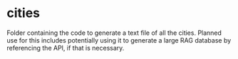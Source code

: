 # cities
Folder containing the code to generate a text file of all the cities.
Planned use for this includes potentially using it to generate a large RAG database by referencing the API, if that is necessary.
